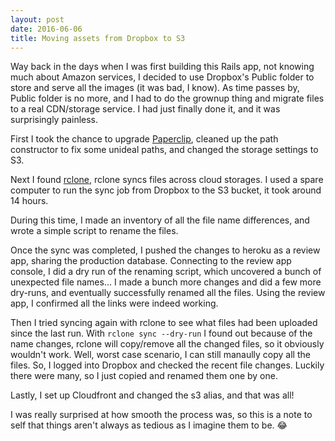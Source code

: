 ```yaml
---
layout: post
date: 2016-06-06
title: Moving assets from Dropbox to S3
---
```


Way back in the days when I was first building this Rails app, not knowing much about Amazon services, I decided to use Dropbox's Public folder to store and serve all the images (it was bad, I know). As time passes by, Public folder is no more, and I had to do the grownup thing and migrate files to a real CDN/storage service. I had just finally done it, and it was surprisingly painless.

First I took the chance to upgrade [Paperclip](https://github.com/thoughtbot/paperclip), cleaned up the path constructor to fix some unideal paths, and changed the storage settings to S3.

Next I found [rclone](http://rclone.org/), rclone syncs files across cloud storages. I used a spare computer to run the sync job from Dropbox to the S3 bucket, it took around 14 hours.

During this time, I made an inventory of all the file name differences, and wrote a simple script to rename the files.

Once the sync was completed, I pushed the changes to heroku as a review app, sharing the production database. Connecting to the review app console, I did a dry run of the renaming script, which uncovered a bunch of unexpected file names... I made a bunch more changes and did a few more dry-runs, and eventually successfully renamed all the files. Using the review app, I confirmed all the links were indeed working.

Then I tried syncing again with rclone to see what files had been uploaded since the last run. With `rclone sync --dry-run` I found out because of the name changes, rclone will copy/remove all the changed files, so it obviously wouldn't work. Well, worst case scenario, I can still manaully copy all the files. So, I logged into Dropbox and checked the recent file changes. Luckily there were many, so I just copied and renamed them one by one.

Lastly, I set up Cloudfront and changed the s3 alias, and that was all!

I was really surprised at how smooth the process was, so this is a note to self that things aren't always as tedious as I imagine them to be. 😂
